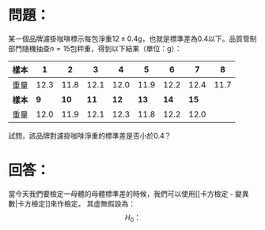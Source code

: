 # 問題：
某一個品牌濾掛咖啡標示每包淨重$12\pm0.4\text{g}$，也就是標準差為0.4以下。品質管制部門隨機抽查$n=15$包秤重，得到以下結果（單位：g）：

| 樣本     | 1     | 2      | 3      | 4      | 5      | 6      | 7      | 8    |
| ------ | ----- | ------ | ------ | ------ | ------ | ------ | ------ | ---- |
| 重量     | 12.3  | 11.8   | 12.1   | 12.0   | 11.9   | 12.2   | 12.4   | 11.7 |
| **樣本** | **9** | **10** | **11** | **12** | **13** | **14** | **15** |      |
| 重量     | 12.0  | 11.9   | 12.1   | 12.3   | 11.8   | 12.2   | 12.0   |      |
試問，該品牌對濾掛咖啡淨重的標準差是否小於0.4？
# 回答：
當今天我們要檢定一母體的母體標準差的時候，我們可以使用[[卡方檢定 - 變異數|卡方檢定]]來作檢定。
其虛無假設為：
$$
H_0\text{：}
$$